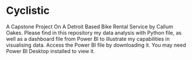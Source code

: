 # Cyclistic
A Capstone Project On A Detroit Based Bike Rental Service by Callum Oakes.
Please find in this repository my data analysis with Python file, as well as a dashboard file from Power BI to illustrate my capabilities in visualising data.
Access the Power BI file by downloading it. You may need Power BI Desktop installed to view it.
